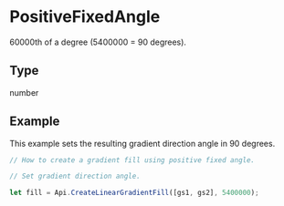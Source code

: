 # PositiveFixedAngle

60000th of a degree (5400000 = 90 degrees).

## Type

number



## Example

This example sets the resulting gradient direction angle in 90 degrees.

```javascript editor-docx
// How to create a gradient fill using positive fixed angle.

// Set gradient direction angle.

let fill = Api.CreateLinearGradientFill([gs1, gs2], 5400000);
```
